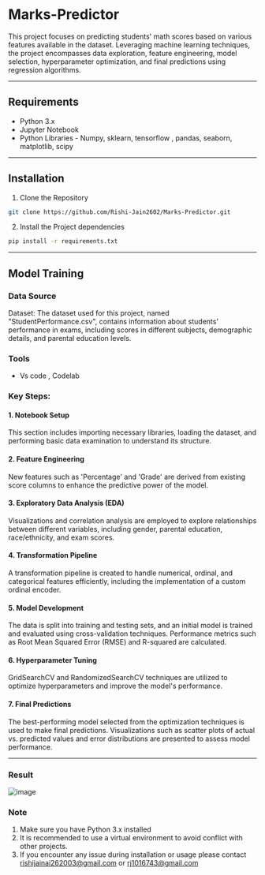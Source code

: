 # Marks-Predictor
This project focuses on predicting students' math scores based on various features available in the dataset. Leveraging machine learning techniques, the project encompasses data exploration, feature engineering, model selection, hyperparameter optimization, and final predictions using regression algorithms.
***

## Requirements
- Python 3.x
- Jupyter Notebook
- Python Libraries - Numpy, sklearn, tensorflow , pandas, seaborn, matplotlib, scipy

***

 ## Installation
1. Clone the Repository
``` bash
git clone https://github.com/Rishi-Jain2602/Marks-Predictor.git
```
2. Install the Project dependencies
```bash
pip install -r requirements.txt
```
****

## Model Training
### Data Source 
Dataset: The dataset used for this project, named "StudentPerformance.csv", contains information about students' performance in exams, including scores in different subjects, demographic details, and parental education levels.

### Tools
- Vs code , Codelab

### Key Steps:

#### 1. Notebook Setup

This section includes importing necessary libraries, loading the dataset, and performing basic data examination to understand its structure.

#### 2. Feature Engineering 

New features such as 'Percentage' and 'Grade' are derived from existing score columns to enhance the predictive power of the model.

#### 3. Exploratory Data Analysis (EDA)

Visualizations and correlation analysis are employed to explore relationships between different variables, including gender, parental education, race/ethnicity, and exam scores.

#### 4. Transformation Pipeline 

A transformation pipeline is created to handle numerical, ordinal, and categorical features efficiently, including the implementation of a custom ordinal encoder.

#### 5. Model Development
The data is split into training and testing sets, and an initial model is trained and evaluated using cross-validation techniques. Performance metrics such as Root Mean Squared Error (RMSE) and R-squared are calculated.

#### 6. Hyperparameter Tuning

GridSearchCV and RandomizedSearchCV techniques are utilized to optimize hyperparameters and improve the model's performance.

#### 7. Final Predictions

The best-performing model selected from the optimization techniques is used to make final predictions. Visualizations such as scatter plots of actual vs. predicted values and error distributions are presented to assess model performance.

****
### Result

![image](https://github.com/Rishi-Jain2602/Marks-Predictor/assets/118871883/dbe94b8b-1cc9-433a-b15c-4a2bf604037b)


### Note

1. Make sure you have Python 3.x installed
2. It is recommended to use a virtual environment to avoid conflict with other projects.
3. If you encounter any issue during installation or usage please contact rishijainai262003@gmail.com or rj1016743@gmail.com

